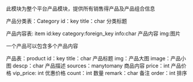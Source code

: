 此模块为整个平台产品模块，提供所有销售得产品及产品组合信息

产品分类表：Category
    id：key
    title：char 分类标题

产品内容表: item
    id:key
    category:foreign_key
    info:char 产品内容
    img:图片

一个产品可以包含多个产品内容

产品表：product
    id：key
    title：char 产品标题
    img：产品大图
    image：产品小图
    descp：char 产品描述
    sources：manytomany 商品内容
    price：int 产品价格
    vip_price: int 优惠价格
    count：int  数量
    remark：char 备注
    order：int  排序
